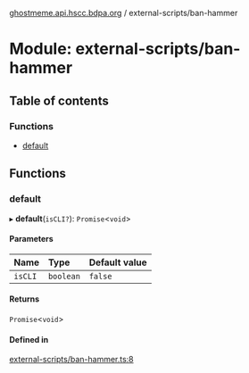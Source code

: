 [ghostmeme.api.hscc.bdpa.org][1] / external-scripts/ban-hammer

# Module: external-scripts/ban-hammer

## Table of contents

### Functions

- [default][2]

## Functions

### default

▸ **default**(`isCLI?`): `Promise`<`void`>

#### Parameters

| Name    | Type      | Default value |
| :------ | :-------- | :------------ |
| `isCLI` | `boolean` | `false`       |

#### Returns

`Promise`<`void`>

#### Defined in

[external-scripts/ban-hammer.ts:8][3]

[1]: ../README.md
[2]: external_scripts_ban_hammer.md#default
[3]:
  https://github.com/nhscc/ghostmeme.api.hscc.bdpa.org/blob/1aca321/external-scripts/ban-hammer.ts#L8
